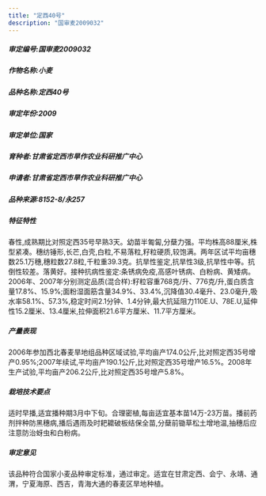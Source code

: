 ```yaml
---
title: "定西40号"
description: "国审麦2009032"
---
```

##### 审定编号:国审麦2009032

##### 作物名称:小麦

##### 品种名称:定西40号

##### 审定年份:2009

##### 审定单位:国家

##### 育种者:甘肃省定西市旱作农业科研推广中心

##### 申请者:甘肃省定西市旱作农业科研推广中心

##### 品种来源:8152-8/永257

##### 特征特性
春性,成熟期比对照定西35号早熟3天。幼苗半匍匐,分蘖力强。平均株高88厘米,株型紧凑。穗纺锤形,长芒,白壳,白粒,不易落粒,籽粒硬质,较饱满。两年区试平均亩穗数25.1万穗,穗粒数27.8粒,千粒重39.3克。抗旱性鉴定,抗旱性3级,抗旱性中等。抗倒性较差。落黄好。接种抗病性鉴定:条锈病免疫,高感叶锈病、白粉病、黄矮病。2006年、2007年分别测定品质(混合样):籽粒容重768克/升、776克/升,蛋白质含量17.8%、15.9%;面粉湿面筋含量34.9%、33.4%,沉降值30.4毫升、23.0毫升,吸水率58.1%、57.3%,稳定时间2.1分钟、1.4分钟,最大抗延阻力110E.U、78E.U,延伸性15.2厘米、13.4厘米,拉伸面积21.6平方厘米、11.7平方厘米。 

##### 产量表现
2006年参加西北春麦旱地组品种区域试验,平均亩产174.0公斤,比对照定西35号增产0.95%;2007年续试,平均亩产190.1公斤,比对照定西35号增产16.5%。2008年生产试验,平均亩产206.2公斤,比对照定西35号增产5.8%。 

##### 栽培技术要点
适时早播,适宜播种期3月中下旬。合理密植,每亩适宜基本苗14万-23万苗。播前药剂拌种防黑穗病,播后遇雨及时耙耱破板结保全苗,分蘖前锄草松土增地温,抽穗后应注意防治蚜虫和白粉病。 

##### 审定意见
该品种符合国家小麦品种审定标准，通过审定。适宜在甘肃定西、会宁、永靖、通渭，宁夏海原、西吉，青海大通的春麦区旱地种植。
